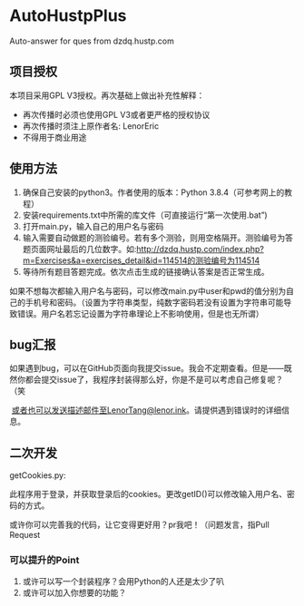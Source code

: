 # AutoHustpPlus
 Auto-answer for ques from dzdq.hustp.com

## 项目授权

本项目采用GPL V3授权。再次基础上做出补充性解释：

* 再次传播时必须也使用GPL V3或者更严格的授权协议
* 再次传播时须注上原作者名: LenorEric
* 不得用于商业用途

## 使用方法

1. 确保自己安装的python3。作者使用的版本：Python 3.8.4（可参考网上的教程）
2. 安装requirements.txt中所需的库文件（可直接运行“第一次使用.bat”)
3. 打开main.py，输入自己的用户名与密码
4. 输入需要自动做题的测验编号。若有多个测验，则用空格隔开。测验编号为答题页面网址最后的几位数字。如:http://dzdq.hustp.com/index.php?m=Exercises&a=exercises_detail&id=114514的测验编号为114514
5. 等待所有题目答题完成。依次点击生成的链接确认答案是否正常生成。

如果不想每次都输入用户名与密码，可以修改main.py中user和pwd的值分别为自己的手机号和密码。（设置为字符串类型，纯数字密码若没有设置为字符串可能导致错误。用户名若忘记设置为字符串理论上不影响使用，但是也无所谓）

## bug汇报

​		如果遇到bug，可以在GitHub页面向我提交issue。我会不定期查看。但是——既然你都会提交issue了，我程序封装得那么好，你是不是可以考虑自己修复呢？（笑

​		或者也可以发送描述邮件至LenorTang@lenor.ink。请提供遇到错误时的详细信息。

## 二次开发

getCookies.py:

​	此程序用于登录，并获取登录后的cookies。更改getID()可以修改输入用户名、密码的方式。

或许你可以完善我的代码，让它变得更好用？pr我吧！（问题发言，指Pull Request

### 可以提升的Point

1. 或许可以写一个封装程序？会用Python的人还是太少了叭
2. 或许可以加入你想要的功能？